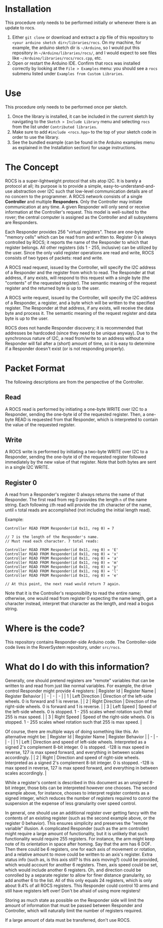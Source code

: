 # Installation
This procedure only needs to be performed initially or whenever there is an update to rocs.
1. Either `git clone` or download and extract a zip file of this repository to `<your arduino sketch dir>/libraries/rocs`. On my machine, for example, the arduino sketch dir is `~/Arduino`, so I would put this repository in `~/Arduino/libraries/rocs/`, and I would expect to see files like `~/Arduino/libraries/rocs/rocs.cpp`, etc.
2. Open or restart the Arduino IDE. Confirm that rocs was installed correctly by looking at the `File > Examples` menu: you should see a `rocs` submenu listed under `Examples from Custom Libraries`.

# Use
This procedure only needs to be performed once per sketch.
1. Once the library is installed, it can be included in the current sketch by navigating to the `Sketch > Include Library` menu and selecting `rocs` from the list under `Contributed libraries`.
2. Make sure to add `#include <rocs.hpp>` to the top of your sketch code in order to use the library.
3. See the bundled example (can be found in the Arduino examples menu as explained in the Installation section) for usage instructions.

# The Concept
ROCS is a super-lightweight protocol that sits atop I2C. It is barely a protocol at all; its purpose is to provide a simple, easy-to-understand-and-use abstraction over I2C such that low-level communication details are of no concern to the programmer. A ROCS network consists of a single **Controller** and multiple **Responders**. Only the Controller may initiate communication at any time. A given Responder will only send or receive information at the Controller's request. This model is well-suited to the rover; the central computer is assigned as the Controller and all subsystems are Responders.

Each Responder provides 256 "virtual registers". These are one-byte "memory cells" which can be read from and written to. Register 0 is always controlled by ROCS; it reports the name of the Responder to which that register belongs. All other registers (ids 1 - 255, inclusive) can be utilized by the user. Since the only valid register operations are read and write, ROCS consists of two types of packets: read and write.

A ROCS read request, issued by the Controller, will specify the I2C address of a Responder and the register from which to read. The Responder at that address, if any exists, will respond to this request with a single byte (the "contents" of the requested register). The semantic meaning of the request register and the returned byte is up to the user.

A ROCS write request, issued by the Controller, will specify the I2C address of a Responder, a register, and a byte which will be written to the specified register. The Responder at that address, if any exists, will receive the data byte and process it. The semantic meaning of the request register and data byte is up to the user.

ROCS does not handle Responder discovery; it is recommended that addresses be hardcoded (since they need to be unique anyway). Due to the synchronous nature of I2C, a read from/write to an address without a Responder will fail after a (short) amount of time, so it is easy to determine if a Responder doesn't exist (or is not responding properly).

# Packet Format
The following descriptions are from the perspective of the Controller.
## Read
A ROCS read is performed by initiating a one-byte WRITE over I2C to a Responder, sending the one-byte id of the requested register. Then, a one-byte READ is requested from that Responder, which is interpreted to contain the value of the requested register.
## Write
A ROCS write is performed by initiating a two-byte WRITE over I2C to a Responder, sending the one-byte id of the requested register followed immediately by the new value of that register. Note that both bytes are sent in a single I2C WRITE.
## Register 0
A read from a Responder's register 0 always returns the name of that Responder. The first read from reg 0 provides the length `n` of the name string. Each following `i`th read will provide the `i`th character of the name, until `n` total reads are accomplished (not including the initial length read).

Example:
```
Controller READ FROM Responder(id 0x11, reg 0) = 7

// 7 is the length of the Responder's name.
// Must read each character. 7 total reads:

Controller READ FROM Responder(id 0x11, reg 0) = 'E'
Controller READ FROM Responder(id 0x11, reg 0) = 'x'
Controller READ FROM Responder(id 0x11, reg 0) = 'a'
Controller READ FROM Responder(id 0x11, reg 0) = 'm'
Controller READ FROM Responder(id 0x11, reg 0) = 'p'
Controller READ FROM Responder(id 0x11, reg 0) = 'l'
Controller READ FROM Responder(id 0x11, reg 0) = 'e'

// At this point, the next read would return 7 again.
```

Note that it is the Controller's responsibility to read the entire name; otherwise, one would read from register 0 expecting the name length, get a character instead, interpret that character as the length, and read a bogus string.

# Where is the code?
This repository contains Responder-side Arduino code.
The Controller-side code lives in the RoverSystem repository, under `src/rocs`.

# What do I do with this information?
Generally, one should pretend registers are "remote" variables that can be written to and read from just like normal variables. For example, the drive control Responder might provide 4 registers:
| Register Id | Register Name | Register Behavior |
| - | - | - |
| 1 | Left Direction | Direction of the left-side wheels. 0 is forward and 1 is reverse. |
| 2 | Right Direction | Direction of the right-side wheels. 0 is forward and 1 is reverse. |
| 3 | Left Speed | Speed of the left-side wheels. 0 is stopped. 1 - 255 scales wheel rotation such that 255 is max speed. |
| 3 | Right Speed | Speed of the right-side wheels. 0 is stopped. 1 - 255 scales wheel rotation such that 255 is max speed. |

Of course, there are multiple ways of doing something like this. An alternative might be:
| Register Id | Register Name | Register Behavior |
| - | - | - |
| 1 | Left | Direction and speed of left-side wheels. Interpreted as a signed 2's complement 8-bit integer. 0 is stopped. -128 is max speed in reverse, 127 is max speed forward, and everything in between scales accordingly. |
| 2 | Right | Direction and speed of right-side wheels. Interpreted as a signed 2's complement 8-bit integer. 0 is stopped. -128 is max speed in reverse, 127 is max speed forward, and everything in between scales accordingly. |

While a register's content is described in this document as an unsigned 8-bit integer, those bits can be interpreted however one chooses. The second example above, for instance, chooses to interpret register contents as a signed integer, which reduces the number of registers required to conrol the suspension at the expense of less granularity over speed control.

In general, one should use an additional register over getting fancy with the contents of an existing register (such as the second example above, or the register 0 behavior). This ensures simplicity and preserves the "remote variable" illusion. A complicated Responder (such as the arm controller) might require a large amount of functionality, but it is unlikely that such functionality would require 255 registers. For instance, the arm might keep note of its orientation in space after homing. Say that the arm has 6 DOF. Then there could be 6 registers, one for each axis of movement or rotation, and a relative amount to move could be written to an axis's register. Extra status info (such as, is this axis still? Is this axis moving?) could be provided, which would account for another 6 registers. Then, axis speed could be set, which would include another 6 registers. Oh, and direction could be conrolled by a separate register to allow for finer distance granularity, so add another 6 to the list. All of this only equals 24 registers, which is only about 9.4% of all ROCS registers. This Responder could control 10 arms and still have registers left over! Don't be afraid of using more registers!

Storing as much state as possible on the Responder side will limit the amount of information that must be passed between Responder and Controller, which will naturally limit the number of registers required.

If a large amount of data must be transferred, don't use ROCS.